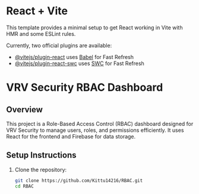 # React + Vite

This template provides a minimal setup to get React working in Vite with HMR and some ESLint rules.

Currently, two official plugins are available:

- [@vitejs/plugin-react](https://github.com/vitejs/vite-plugin-react/blob/main/packages/plugin-react/README.md) uses [Babel](https://babeljs.io/) for Fast Refresh
- [@vitejs/plugin-react-swc](https://github.com/vitejs/vite-plugin-react-swc) uses [SWC](https://swc.rs/) for Fast Refresh

# VRV Security RBAC Dashboard

## Overview

This project is a Role-Based Access Control (RBAC) dashboard designed for VRV Security to manage users, roles, and permissions efficiently. It uses React for the frontend and Firebase for data storage.

## Setup Instructions

1. Clone the repository:
   ```sh
   git clone https://github.com/Kittu14216/RBAC.git
   cd RBAC
   ```
